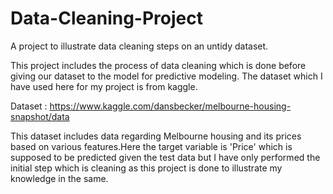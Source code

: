 # Data-Cleaning-Project
A project to illustrate data cleaning steps on an untidy dataset.

This project includes the process of data cleaning which is done before giving our dataset to the model for predictive modeling.
The dataset which I have used here for my project is from kaggle. 

Dataset : https://www.kaggle.com/dansbecker/melbourne-housing-snapshot/data 


This dataset includes data regarding Melbourne housing and its prices based on various features.Here the target variable is 'Price' which is supposed to be predicted given the test data but I have only performed the initial step which is cleaning as this project is done to illustrate my knowledge in the same.
